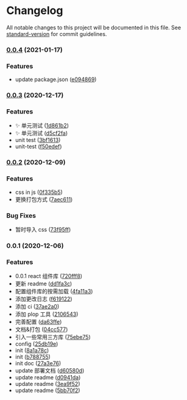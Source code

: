 # Changelog

All notable changes to this project will be documented in this file. See [standard-version](https://github.com/conventional-changelog/standard-version) for commit guidelines.

### [0.0.4](https://github.com/leitingting08/sum-react/compare/v0.0.3...v0.0.4) (2021-01-17)

### Features

- update package.json ([e094869](https://github.com/leitingting08/sum-react/commit/e094869a0f82330eb80d0469b1e6e802ed8865ae))

### [0.0.3](https://github.com/leitingting08/sum-react/compare/v0.0.2...v0.0.3) (2020-12-17)

### Features

- ✨ 单元测试 ([1d861b2](https://github.com/leitingting08/sum-react/commit/1d861b20da04074365cb7035f4e7ecc51605b5c6))
- ✨ 单元测试 ([d5cf2fa](https://github.com/leitingting08/sum-react/commit/d5cf2fae1bf740ff3c7e264c2569f4bc18dd51ac))
- unit test ([3bf1613](https://github.com/leitingting08/sum-react/commit/3bf16134115945cc2f4b2d2efc74105ddd1b3ee2))
- unit-test ([f50edef](https://github.com/leitingting08/sum-react/commit/f50edef3a4a9a79eb4223d98e3aa69c256fb4397))

### [0.0.2](https://github.com/leitingting08/react-components/compare/v0.1.1...v0.0.2) (2020-12-09)

### Features

- css in js ([0f335b5](https://github.com/leitingting08/react-components/commit/0f335b56beb4298a6e021f2cc4827929b9c91e81))
- 更换打包方式 ([7aec611](https://github.com/leitingting08/react-components/commit/7aec61162889880d2bc0793b05559e3135b15ebc))

### Bug Fixes

- 暂时导入 css ([73f95ff](https://github.com/leitingting08/react-components/commit/73f95ffa1350689f52c997a533578012aaa742cb))

### 0.0.1 (2020-12-06)

### Features

- 0.0.1 react 组件库 ([720fff8](https://github.com/leitingting08/react-components/commit/720fff8cd62797aafde7c7dc26a1635827138afb))
- 更新 readme ([dd1fa3c](https://github.com/leitingting08/react-components/commit/dd1fa3c1b455711ace695d3646c2f3aeee8f400a))
- 配置组件库的按需加载 ([4fa11a3](https://github.com/leitingting08/react-components/commit/4fa11a379aa4736ee5c0e98931a144b1182678b2))
- 添加更改日志 ([f619122](https://github.com/leitingting08/react-components/commit/f61912230068eaf58697b84f79120eb42ef38661))
- 添加 ci ([37ae2a0](https://github.com/leitingting08/react-components/commit/37ae2a0001925a82074dc8b7fc86ae33c0f55449))
- 添加 plop 工具 ([2106543](https://github.com/leitingting08/react-components/commit/2106543b189daa246e305df7f107849b8e000abb))
- 完善配置 ([da63ffe](https://github.com/leitingting08/react-components/commit/da63ffef07f242d2fb39696af3d48ec285391c0c))
- 文档&打包 ([04cc577](https://github.com/leitingting08/react-components/commit/04cc577968cc6b0abbfbac7c5b3fd2a18264f647))
- 引入一些常用三方库 ([75ebe75](https://github.com/leitingting08/react-components/commit/75ebe7519a2c56243d6192563484ab59c623b0fe))
- config ([25db19e](https://github.com/leitingting08/react-components/commit/25db19efdf70177732a80acc6b043939f1a247a3))
- init ([8a1a78c](https://github.com/leitingting08/react-components/commit/8a1a78cf0ffd67407317d44b2917145a7fb42136))
- init ([b788755](https://github.com/leitingting08/react-components/commit/b788755fb10e56d40ea4353e1388f2e9263f5168))
- init doc ([27a3e76](https://github.com/leitingting08/react-components/commit/27a3e76ac5f0c4d835b5bda49e93ca0b7d07a052))
- update 部署文档 ([d60580d](https://github.com/leitingting08/react-components/commit/d60580d6ed082229f23880ec3aadc062f0035940))
- update readme ([d0941da](https://github.com/leitingting08/react-components/commit/d0941da25feaab1d6a60451511f69bf6dd5489d2))
- update readme ([3ea9f52](https://github.com/leitingting08/react-components/commit/3ea9f5287b674fd176a08eac1af605a8443111d5))
- update readme ([5bb70f2](https://github.com/leitingting08/react-components/commit/5bb70f24ac853f754f581013ece66015cbcd6f9b))
